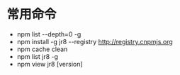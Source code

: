 # 常用命令


- npm list --depth=0 -g
- npm install -g jr8   --registry http://registry.cnpmjs.org
- npm cache clean
- npm list jr8 -g
- npm view jr8 [version]




